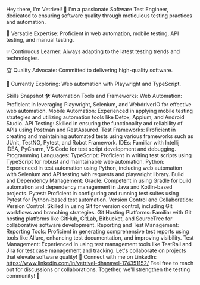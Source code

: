 Hey there, I'm Vetrivel! 👋
I'm a passionate Software Test Engineer, dedicated to ensuring software quality through meticulous testing practices and automation.

🚀 Versatile Expertise: Proficient in web automation, mobile testing, API testing, and manual testing.

💡 Continuous Learner: Always adapting to the latest testing trends and technologies.

🏆 Quality Advocate: Committed to delivering high-quality software.

🌱 Currently Exploring: Web automation with Playwright and TypeScript.

Skills Snapshot 🛠️
Automation Tools and Frameworks:
Web Automation: Proficient in leveraging Playwright, Selenium, and WebdriverIO for effective web automation.
Mobile Automation: Experienced in applying mobile testing strategies and utilizing automation tools like Detox, Appium, and Android Studio.
API Testing: Skilled in ensuring the functionality and reliability of APIs using Postman and RestAssured.
Test Frameworks: Proficient in creating and maintaining automated tests using various frameworks such as JUnit, TestNG, Pytest, and Robot Framework.
IDEs: Familiar with Intellij IDEA, PyCharm, VS Code for test script development and debugging.
Programming Languages:
TypeScript: Proficient in writing test scripts using TypeScript for robust and maintainable web automation.
Python: Experienced in test automation using Python, including web automation with Selenium and API testing with requests and playwright  library.
Build and Dependency Management:
Gradle: Competent in using Gradle for build automation and dependency management in Java and Kotlin-based projects.
Pytest: Proficient in configuring and running test suites using Pytest for Python-based test automation.
Version Control and Collaboration:
Version Control: Skilled in using Git for version control, including Git workflows and branching strategies.
Git Hosting Platforms: Familiar with Git hosting platforms like GitHub, GitLab, Bitbucket, and SourceTree for collaborative software development.
Reporting and Test Management:
Reporting Tools: Proficient in generating comprehensive test reports using tools like Allure, enhancing test documentation, and improving visibility.
Test Management: Experienced in using test management tools like TestRail and Jira for test case management and tracking.
Let's collaborate on projects that elevate software quality! 🤝
Connect with me on LinkedIn: https://www.linkedin.com/in/vetrivel-dhanavel-174351152/
Feel free to reach out for discussions or collaborations. Together, we'll strengthen the testing community! 🌟
